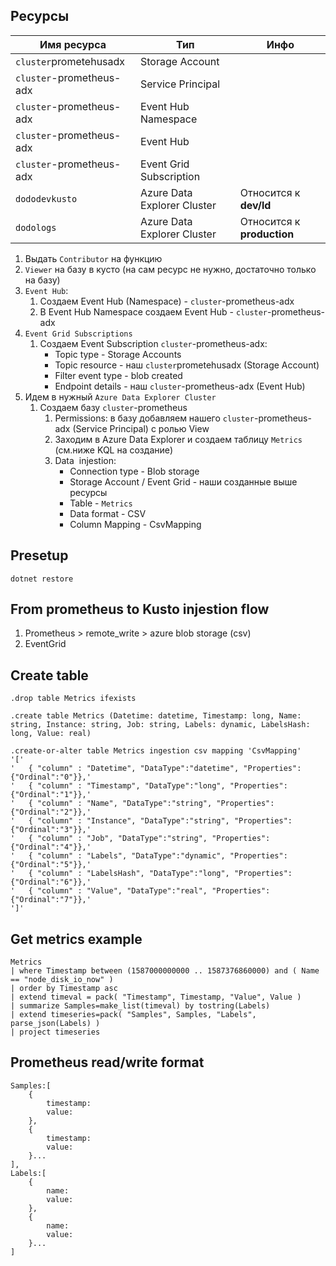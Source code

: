 ## Ресурсы
Имя ресурса | Тип | Инфо
---|---|---
`cluster`prometehusadx | Storage  Account |
`cluster`-prometheus-adx | Service Principal |
`cluster`-prometheus-adx | Event Hub Namespace
`cluster`-prometheus-adx | Event Hub
`cluster`-prometheus-adx | Event Grid Subscription
`dododevkusto` | Azure Data Explorer Cluster | Относится к **dev/ld**
`dodologs` | Azure Data Explorer Cluster | Относится к **production**


1) Выдать `Contributor` на функцию
2) `Viewer` на базу в кусто (на сам ресурс не нужно, достаточно только на базу)
3) `Event Hub`:
	1) Создаем Event Hub (Namespace) - `cluster`-prometheus-adx
	2) В Event Hub Namespace создаем Event Hub - `cluster`-prometheus-adx
4) `Event Grid Subscriptions`
	1) Создаем Event Subscription `cluster`-prometheus-adx:
		* Topic type - Storage Accounts
		* Topic resource - наш `cluster`prometehusadx (Storage  Account)
		* Filter event type - blob created
		* Endpoint details - наш `cluster`-prometheus-adx (Event Hub)
5) Идем в нужный `Azure Data Explorer Cluster`
	1) Создаем базу `cluster`-prometheus
		1) Permissions: в базу добавляем нашего `cluster`-prometheus-adx (Service Principal) с ролью View
		2) Заходим в Azure Data Explorer и создаем таблицу `Metrics` (см.ниже KQL на создание)
		2) Data  injestion:
			* Connection type - Blob storage
			* Storage Account / Event Grid - наши созданные выше ресурсы
			* Table - `Metrics`
			* Data format - CSV
			* Column Mapping - CsvMapping



## Presetup
```
dotnet restore
```

## From prometheus to Kusto injestion flow
1) Prometheus > remote_write > azure blob storage (csv)
2) EventGrid


## Create table
```
.drop table Metrics ifexists

.create table Metrics (Datetime: datetime, Timestamp: long, Name: string, Instance: string, Job: string, Labels: dynamic, LabelsHash: long, Value: real)

.create-or-alter table Metrics ingestion csv mapping 'CsvMapping'
'['
'   { "column" : "Datetime", "DataType":"datetime", "Properties":{"Ordinal":"0"}},'
'   { "column" : "Timestamp", "DataType":"long", "Properties":{"Ordinal":"1"}},'
'   { "column" : "Name", "DataType":"string", "Properties":{"Ordinal":"2"}},'
'   { "column" : "Instance", "DataType":"string", "Properties":{"Ordinal":"3"}},'
'   { "column" : "Job", "DataType":"string", "Properties":{"Ordinal":"4"}},'
'   { "column" : "Labels", "DataType":"dynamic", "Properties":{"Ordinal":"5"}},'
'   { "column" : "LabelsHash", "DataType":"long", "Properties":{"Ordinal":"6"}},'
'   { "column" : "Value", "DataType":"real", "Properties":{"Ordinal":"7"}},'
']'
```


## Get metrics example
```
Metrics
| where Timestamp between (1587000000000 .. 1587376860000) and ( Name == "node_disk_io_now" )
| order by Timestamp asc
| extend timeval = pack( "Timestamp", Timestamp, "Value", Value )
| summarize Samples=make_list(timeval) by tostring(Labels)
| extend timeseries=pack( "Samples", Samples, "Labels", parse_json(Labels) )
| project timeseries
```

## Prometheus read/write format
```
Samples:[
	{
		timestamp:
		value:
	},
	{
		timestamp:
		value:
	}...
],
Labels:[
    {
		name:
		value:
	},
	{
		name:
		value:
	}...
]
```
